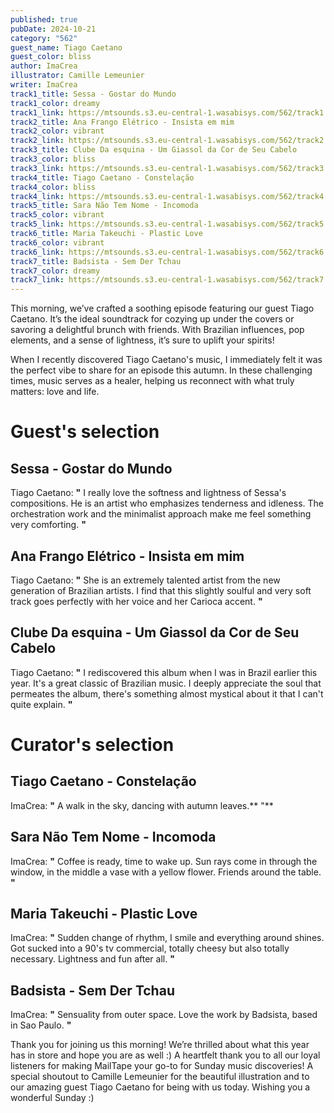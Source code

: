 ```yaml
---
published: true
pubDate: 2024-10-21
category: "562"
guest_name: Tiago Caetano
guest_color: bliss
author: ImaCrea
illustrator: Camille Lemeunier
writer: ImaCrea
track1_title: Sessa - Gostar do Mundo
track1_color: dreamy
track1_link: https://mtsounds.s3.eu-central-1.wasabisys.com/562/track1.mp3
track2_title: Ana Frango Elétrico - Insista em mim
track2_color: vibrant
track2_link: https://mtsounds.s3.eu-central-1.wasabisys.com/562/track2.mp3
track3_title: Clube Da esquina - Um Giassol da Cor de Seu Cabelo
track3_color: bliss
track3_link: https://mtsounds.s3.eu-central-1.wasabisys.com/562/track3.mp3
track4_title: Tiago Caetano - Constelação
track4_color: bliss
track4_link: https://mtsounds.s3.eu-central-1.wasabisys.com/562/track4.mp3
track5_title: Sara Não Tem Nome - Incomoda
track5_color: vibrant
track5_link: https://mtsounds.s3.eu-central-1.wasabisys.com/562/track5.mp3
track6_title: Maria Takeuchi - Plastic Love
track6_color: vibrant
track6_link: https://mtsounds.s3.eu-central-1.wasabisys.com/562/track6.mp3
track7_title: Badsista - Sem Der Tchau
track7_color: dreamy
track7_link: https://mtsounds.s3.eu-central-1.wasabisys.com/562/track7.mp3
---
```

This morning, we’ve crafted a soothing episode featuring our guest Tiago Caetano. It’s the ideal soundtrack for cozying up under the covers or savoring a delightful brunch with friends. With Brazilian influences, pop elements, and a sense of lightness, it’s sure to uplift your spirits!

When I recently discovered Tiago Caetano's music, I immediately felt it was the perfect vibe to share for an episode this autumn. In these challenging times, music serves as a healer, helping us reconnect with what truly matters: love and life.

# Guest's selection

## Sessa - Gostar do Mundo

Tiago Caetano: **"** I really love the softness and lightness of Sessa's compositions. He is an artist who emphasizes tenderness and idleness. The orchestration work and the minimalist approach make me feel something very comforting. **"** 

## Ana Frango Elétrico - Insista em mim

Tiago Caetano: **"** She is an extremely talented artist from the new generation of Brazilian artists. I find that this slightly soulful and very soft track goes perfectly with her voice and her Carioca accent. **"** 

## Clube Da esquina - Um Giassol da Cor de Seu Cabelo

Tiago Caetano: **"** I rediscovered this album when I was in Brazil earlier this year. It's a great classic of Brazilian music. I deeply appreciate the soul that permeates the album, there's something almost mystical about it that I can't quite explain. **"** 

# Curator's selection

## Tiago Caetano - Constelação

 ImaCrea: **"** A walk in the sky, dancing with autumn leaves.** "** 

## Sara Não Tem Nome - Incomoda

 ImaCrea: **"** Coffee is ready, time to wake up. Sun rays come in through the window, in the middle a vase with a yellow flower. Friends around the table. **"** 

## Maria Takeuchi - Plastic Love

 ImaCrea: **"** Sudden change of rhythm, I smile and everything around shines. Got sucked into a 90's tv commercial, totally cheesy but also totally necessary. Lightness and fun after all. **"** 

## Badsista - Sem Der Tchau

 ImaCrea: **"** Sensuality from outer space. Love the work by Badsista, based in Sao Paulo.  **"** 

Thank you for joining us this morning! We’re thrilled about what this year has in store and hope you are as well :) A heartfelt thank you to all our loyal listeners for making MailTape your go-to for Sunday music discoveries! A special shoutout to Camille Lemeunier for the beautiful illustration and to our amazing guest Tiago Caetano for being with us today. Wishing you a wonderful Sunday :)
